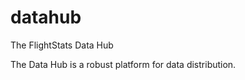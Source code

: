 datahub
=======

The FlightStats Data Hub

The Data Hub is a robust platform for data distribution.
